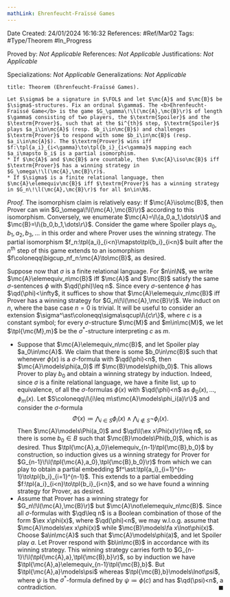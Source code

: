 ```yaml
---
mathLink: Ehrenfeucht-Fraïssé Games
---
```


<div class="topSpace"></div>

Date Created: 24/01/2024 16:16:32
References: #Ref/Mar02
Tags: #Type/Theorem #In_Progress

Proved by: <i>Not Applicable</i>
References: <i>Not Applicable</i>
Justifications: <i>Not Applicable</i>

Specializations: <i>Not Applicable</i>
Generalizations: <i>Not Applicable</i>

``` ad-Theorem
title: Theorem (Ehrenfeucht-Fraïssé Games).

Let $\sigma$ be a signature in $\FOL$ and let $\mc{A}$ and $\mc{B}$ be $\sigma$-structures. Fix an ordinal $\gamma$. The <b>Ehrenfeucht-Fraïssé Game</b> is the game $G_\gamma\!\l(\mc{A},\mc{B}\r)$ of length $\gamma$ consisting of two players, the $\textrm{Spoiler}$ and the $\textrm{Prover}$, such that at the $i^{th}$ step, $\textrm{Spoiler}$ plays $a_i\in\mc{A}$ (resp. $b_i\in\mc{B}$) and challenges $\textrm{Prover}$ to respond with some $b_i\in\mc{B}$ (resp. $a_i\in\mc{A}$). The $\textrm{Prover}$ wins iff $f:\tpl{a_i}_{i<\gamma}\to\tpl{b_i}_{i<\gamma}$ mapping each $a_i\mapsto b_i$ is a partial isomorphism.
* If $\mc{A}$ and $\mc{B}$ are countable, then $\mc{A}\iso\mc{B}$ iff $\textrm{Prover}$ has a winning strategy in $G_\omega\!\l(\mc{A},\mc{B}\r)$.
* If $\sigma$ is a finite relational language, then $\mc{A}\elemequiv\mc{B}$ iff $\textrm{Prover}$ has a winning strategy in $G_n\!\l(\mc{A},\mc{B}\r)$ for all $n\in\N$.

```

<i>Proof.</i> The isomorphism claim is relatively easy: If $\mc{A}\iso\mc{B}$, then $\textrm{Prover}$ can win $G_\omega\!\l(\mc{A},\mc{B}\r)$ according to this isomorphism. Conversely, we enumerate $\mc{A}=\l\{a_0,a_1,\dots\r\}$ and $\mc{B}=\l\{b_0,b_1,\dots\r\}$. Consider the game where $\textrm{Spoiler}$ plays $a_0,b_1,a_2,b_3,\dots$ in this order and where $\textrm{Prover}$ uses the winning strategy. The partial isomorphism $f_n:\tpl{a_i}_{i<n}\mapsto\tpl{b_i}_{i<n}$ built after the $n^\textrm{th}$ step of this game extends to an isomorphism $f\coloneqq\bigcup_nf_n:\mc{A}\to\mc{B}$, as desired.

Suppose now that $\sigma$ is a finite relational language. For $n\in\N$, we write $\mc{A}\elemequiv_n\mc{B}$ iff $\mc{A}$ and $\mc{B}$ satisfy the same $\sigma$-sentences $\phi$ with $\qd(\phi)\leq n$. Since every $\sigma$-sentence $\phi$ has $\qd(\phi)<\infty$, it suffices to show that $\mc{A}\elemequiv_n\mc{B}$ iff $\textrm{Prover}$ has a winning strategy for $G_n\!\l(\mc{A},\mc{B}\r)$. We induct on $n$, where the base case $n=0$ is trivial. It will be useful to consider an extension $\sigma^\ast\coloneqq\sigma\sqcup\l\{c\r\}$, where $c$ is a constant symbol; for every $\sigma$-structure $\mc{M}$ and $m\in\mc{M}$, we let $\tpl{\mc{M},m}$ be the $\sigma^\ast$-structure interpreting $c$ as $m$.
* Suppose that $\mc{A}\elemequiv_n\mc{B}$, and let $\textrm{Spoiler}$ play $a_0\in\mc{A}$. We claim that there is some $b_0\in\mc{B}$ such that whenever $\phi(x)$ is a $\sigma$-formula with $\qd(\phi)<n$, then $\mc{A}\models\phi(a_0)$ iff $\mc{B}\models\phi(b_0)$. This allows $\textrm{Prover}$ to play $b_0$ and obtain a winning strategy by induction. Indeed, since $\sigma$ is a finite relational language, we have a finite list, up to equivalence, of all the $\sigma$-formulas $\phi(x)$ with $\qd(\phi)<n$ as $\phi_0(x),\dots,\phi_m(x)$. Let $S\coloneqq\l\{i\leq m\st\mc{A}\models\phi_i(a)\r\}$ and consider the $\sigma$-formula
$$\begin{equation}
    \Phi(x)\coloneqq\bigwedge_{i\in S}\phi_i(x)\land\bigwedge_{i\not\in S}\lnot\phi_i(x).
\end{equation}$$
Then $\mc{A}\models\Phi(a_0)$ and $\qd\l(\ex x\Phi(x)\r)\leq n$, so there is some $b_0\in B$ such that $\mc{B}\models\Phi(b_0)$, which is as desired. Thus $\tpl{\mc{A},a_0}\elemequiv_{n-1}\tpl{\mc{B},b_0}$ by construction, so induction gives us a winning strategy for $\textrm{Prover}$ for $G_{n-1}\!\l(\tpl{\mc{A},a_0},\tpl{\mc{B},b_0}\r)$ from which we can play to obtain a partial embedding $f^\ast:\tpl{a_i}_{i=1}^{n-1}\to\tpl{b_i}_{i=1}^{n-1}$. This extends to a partial embedding $f:\tpl{a_i}_{i<n}\to\tpl{b_i}_{i<n}$, and so we have found a winning strategy for $\textrm{Prover}$, as desired.
* Assume that $\textrm{Prover}$ has a winning strategy for $G_n\!\l(\mc{A},\mc{B}\r)$ but $\mc{A}\not\elemequiv_n\mc{B}$. Since all $\sigma$-formulas with $\qd\leq n$ is a Boolean combination of those of the form $\ex x\phi(x)$, where $\qd(\phi)<n$, we may w.l.o.g. assume that $\mc{A}\models\ex x\phi(x)$ while $\mc{B}\models\fa x\lnot\phi(x)$. Choose $a\in\mc{A}$ such that $\mc{A}\models\phi(a)$, and let $\textrm{Spoiler}$ play $a$. Let $\textrm{Prover}$ respond with $b\in\mc{B}$ in accordance with its winning strategy. This winning strategy carries forth to $G_{n-1}\!\l(\tpl{\mc{A},a},\tpl{\mc{B},b}\r)$, so by induction we have $\tpl{\mc{A},a}\elemequiv_{n-1}\tpl{\mc{B},b}$. But $\tpl{\mc{A},a}\models\psi$ whereas $\tpl{\mc{B},b}\models\lnot\psi$, where $\psi$ is the $\sigma^\ast$-formula defined by $\psi\coloneqq\phi(c)$ and has $\qd(\psi)<n$, a contradiction.<span style="float:right;">$\blacksquare$</span>
